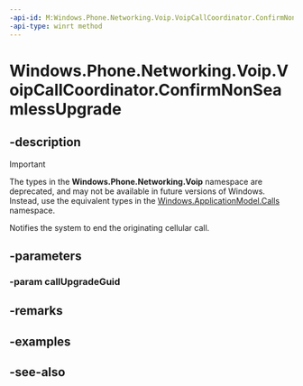 ```yaml
---
-api-id: M:Windows.Phone.Networking.Voip.VoipCallCoordinator.ConfirmNonSeamlessUpgrade(System.Guid)
-api-type: winrt method
---
```


<!-- Method syntax
public void ConfirmNonSeamlessUpgrade(System.Guid callUpgradeGuid)
-->

# Windows.Phone.Networking.Voip.VoipCallCoordinator.ConfirmNonSeamlessUpgrade

## -description

> [!IMPORTANT]
> The types in the **Windows.Phone.Networking.Voip** namespace are deprecated, and may not be available in future versions of Windows. Instead, use the equivalent types in the [Windows.ApplicationModel.Calls](/uwp/api/windows.applicationmodel.calls) namespace.

Notifies the system to end the originating cellular call.

## -parameters

### -param callUpgradeGuid

## -remarks

## -examples

## -see-also
